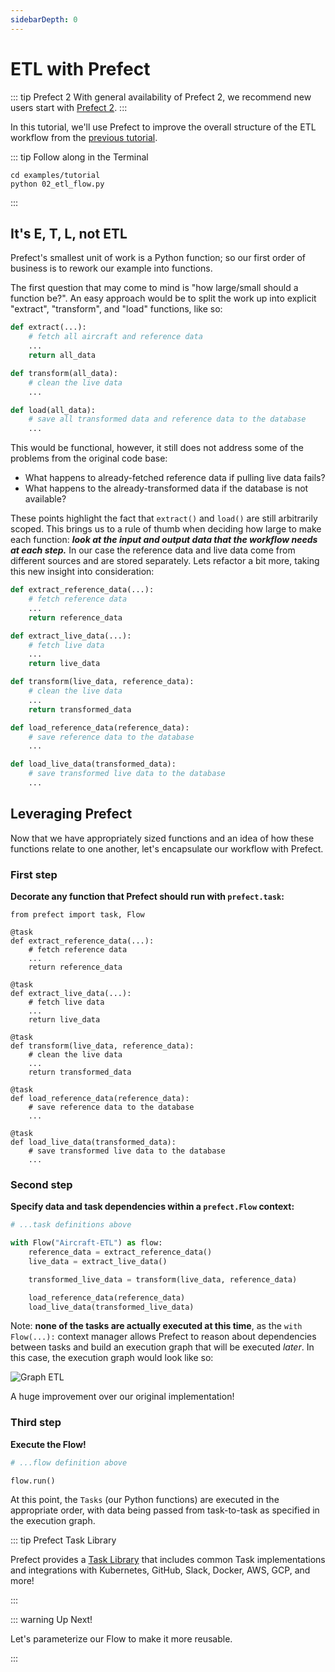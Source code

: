 ```yaml
---
sidebarDepth: 0
---
```


# ETL with Prefect

::: tip Prefect 2
With general availability of Prefect 2, we recommend new users start with [Prefect 2](https://docs.prefect.io/#getting-started-with-prefect).
:::

In this tutorial, we'll use Prefect to improve the overall structure of the ETL workflow from the [previous tutorial](/core/tutorial/01-etl-before-prefect.html).

::: tip Follow along in the Terminal

```
cd examples/tutorial
python 02_etl_flow.py
```

:::

## It's E, T, L, not ETL

Prefect's smallest unit of work is a Python function; so our first order of business is to rework our example into functions.

The first question that may come to mind is "how large/small should a function be?". An easy approach would be to split the work up into explicit "extract", "transform", and "load" functions, like so:

```python
def extract(...):
    # fetch all aircraft and reference data
    ...
    return all_data

def transform(all_data):
    # clean the live data
    ...

def load(all_data):
    # save all transformed data and reference data to the database
    ...
```

This would be functional, however, it still does not address some of the problems from the original code base:

- What happens to already-fetched reference data if pulling live data fails?
- What happens to the already-transformed data if the database is not available?

These points highlight the fact that `extract()` and `load()` are still arbitrarily scoped. This brings us to a rule of thumb when deciding how large to make each function: **_look at the input and output data that the workflow needs at each step._** In our case the reference data and live data come from different sources and are stored separately. Lets refactor a bit more, taking this new insight into consideration:

```python
def extract_reference_data(...):
    # fetch reference data
    ...
    return reference_data

def extract_live_data(...):
    # fetch live data
    ...
    return live_data

def transform(live_data, reference_data):
    # clean the live data
    ...
    return transformed_data

def load_reference_data(reference_data):
    # save reference data to the database
    ...

def load_live_data(transformed_data):
    # save transformed live data to the database
    ...
```

## Leveraging Prefect

Now that we have appropriately sized functions and an idea of how these functions relate to one another, let's encapsulate our workflow with Prefect.

### **First step**

**Decorate any function that Prefect should run with `prefect.task`:**

```python{1-3,9,15,21,26}
from prefect import task, Flow

@task
def extract_reference_data(...):
    # fetch reference data
    ...
    return reference_data

@task
def extract_live_data(...):
    # fetch live data
    ...
    return live_data

@task
def transform(live_data, reference_data):
    # clean the live data
    ...
    return transformed_data

@task
def load_reference_data(reference_data):
    # save reference data to the database
    ...

@task
def load_live_data(transformed_data):
    # save transformed live data to the database
    ...
```

### Second step

**Specify data and task dependencies within a `prefect.Flow` context:**

```python
# ...task definitions above

with Flow("Aircraft-ETL") as flow:
    reference_data = extract_reference_data()
    live_data = extract_live_data()

    transformed_live_data = transform(live_data, reference_data)

    load_reference_data(reference_data)
    load_live_data(transformed_live_data)
```

Note: **none of the tasks are actually executed at this time**, as the `with Flow(...):` context manager allows Prefect to reason about dependencies between tasks and build an execution graph that will be executed _later_. In this case, the execution graph would look like so:

![Graph ETL](/prefect-tutorial-etl-dataflow.png)

A huge improvement over our original implementation!

### Third step

**Execute the Flow!**

```python
# ...flow definition above

flow.run()
```

At this point, the `Tasks` (our Python functions) are executed in the appropriate order, with data being passed from task-to-task as specified in the execution graph.

::: tip Prefect Task Library

Prefect provides a [Task Library](/core/task_library/overview.html) that includes common Task implementations and integrations with Kubernetes, GitHub, Slack, Docker, AWS, GCP, and more!

:::

::: warning Up Next!

Let's parameterize our Flow to make it more reusable.

:::
